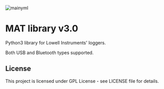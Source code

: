 
![mainyml](https://img.shields.io/github/actions/workflow/status/lowellinstruments/lowell-mat/main.yml/badge.svg)



# MAT library v3.0

Python3 library for Lowell Instruments' loggers.

Both USB and Bluetooth types supported.

## License
This project is licensed under GPL License - see LICENSE file for details.
